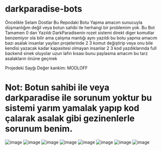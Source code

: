 # darkparadise-bots

Öncelikle Selam Dostlar Bu Repodaki Botu Yapma amacım sunucuyla düşmanlığım değil veya botun sahibi ile herhangi bir problemim yok.
Bu Bot Tamamen 0 dan Yazıldı DarkParadisenin rozet sistemi direkt diger komutlar benzemiyor ola bilir ama çalışma mantığı aynı yazıldı
bu botu yapma amacım bazı asalak insanlar yayilan projelerinde 2 3 komut değiştirip veya onu bile kendisi yazacak kadar kapasitesi olmayan insanlar
2 3 kod yazdıklarında full backend sinek oluyolar uzun lafın kısası bunu paylasma amacım bu tarz asalakların önüne geçmek

Projedeki Sayğı Değer kankim: MODLOFF

# Not: Botun sahibi ile veya darkparadise ile sorunum yoktur bu sistemi yarım yamalak yapıp kod çalarak asalak gibi gezinenlerle sorunum benim.

![image](https://i.hizliresim.com/nv2psi1.png)
![image](https://cdn.discordapp.com/attachments/1357452706641350748/1386471082764013568/image.png?ex=6859d351&is=685881d1&hm=10fbcd7150c9bc3ada89f3ac5c64cae2b5840e02f8a1933c8023e680dcb4be10&)
![image](https://cdn.discordapp.com/attachments/1378844766946721865/1386669315062894693/image.png?ex=685a8bef&is=68593a6f&hm=3bf856592c3c4052269f67389c144ef3ae1f073a2929351293f08c19cd28cf37&)
![image](https://cdn.discordapp.com/attachments/1357452706641350748/1386359306139598848/image.png?ex=685a13f7&is=6858c277&hm=aba330d0e4d8e3d102a4e697486c750950b524209dccfa1672d9668505e8c598&)
![image](![image](https://github.com/user-attachments/assets/17b67d46-91bd-42d7-b8c2-e83a3db61bff)
)
![image](https://cdn.discordapp.com/attachments/1276541959972061277/1386633265464741919/image.png?ex=685a6a5c&is=685918dc&hm=4ff9367b5881f67245c97484fcaa5e3f6987721587f217ef4db07f5505cd4502&)
![image](https://cdn.discordapp.com/attachments/1276541959972061277/1386633833641808012/image.png?ex=685a6ae4&is=68591964&hm=114d0db389eb03efdc7e58ef1d386937bc55e77ad4ee4ec8d142186ce5f610c7&)
![image](https://cdn.discordapp.com/attachments/1319385948932276225/1386671907004485683/image.png?ex=685a8e59&is=68593cd9&hm=cefadb62409c3f0885d94d02cf000f1f3d1858d91891ac7126617b8c13c2dd2e&)


